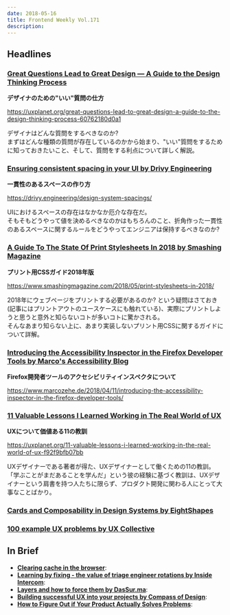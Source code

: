```yaml
---
date: 2018-05-16
title: Frontend Weekly Vol.171
description: 
---
```


## Headlines

### [Great Questions Lead to Great Design — A Guide to the Design Thinking Process](https://uxplanet.org/great-questions-lead-to-great-design-a-guide-to-the-design-thinking-process-60762180d0a1)

**デザイナのための"いい"質問の仕方**

https://uxplanet.org/great-questions-lead-to-great-design-a-guide-to-the-design-thinking-process-60762180d0a1

デザイナはどんな質問をするべきなのか?  
まずはどんな種類の質問が存在しているのかから始まり、"いい"質問をするために知っておきたいこと、そして、質問をする利点について詳しく解説。

### [Ensuring consistent spacing in your UI by Drivy Engineering](https://drivy.engineering/design-system-spacings/)

**一貫性のあるスペースの作り方**

https://drivy.engineering/design-system-spacings/

UIにおけるスペースの存在はなかなか厄介な存在だ。  
そもそもどうやって値を決めるべきなのかはもちろんのこと、折角作った一貫性のあるスペースに関するルールをどうやってエンジニアは保持するべきなのか?

### [A Guide To The State Of Print Stylesheets In 2018 by Smashing Magazine](https://www.smashingmagazine.com/2018/05/print-stylesheets-in-2018/)

**プリント用CSSガイド2018年版**

https://www.smashingmagazine.com/2018/05/print-stylesheets-in-2018/

2018年にウェブページをプリントする必要があるのか? という疑問はさておき(記事にはプリントアウトのユースケースにも触れている)、実際にプリントしようと思うと意外と知らないコトが多いコトに驚かされる。  
そんなあまり知らない上に、あまり実装しないプリント用CSSに関するガイドについて詳解。

### [Introducing the Accessibility Inspector in the Firefox Developer Tools by Marco's Accessibility Blog](https://www.marcozehe.de/2018/04/11/introducing-the-accessibility-inspector-in-the-firefox-developer-tools/)

**Firefox開発者ツールのアクセシビリティインスペクタについて**

https://www.marcozehe.de/2018/04/11/introducing-the-accessibility-inspector-in-the-firefox-developer-tools/

### [11 Valuable Lessons I Learned Working in The Real World of UX](https://uxplanet.org/11-valuable-lessons-i-learned-working-in-the-real-world-of-ux-f92f9bfb07bb)

**UXについて価値ある11の教訓**

https://uxplanet.org/11-valuable-lessons-i-learned-working-in-the-real-world-of-ux-f92f9bfb07bb

UXデザイナーである著者が得た、UXデザイナーとして働くための11の教訓。「学ぶことがまだあることを学んだ」という彼の経験に基づく教訓は、UXデザイナーという肩書を持つ人たちに限らず、プロダクト開発に関わる人にとって大事なことばかり。

### [Cards and Composability in Design Systems by EightShapes](https://medium.com/eightshapes-llc/cards-and-composability-in-design-systems-8845ecbee50e)


### [100 example UX problems by UX Collective](https://uxdesign.cc/100-example-ux-problems-f90e7f61dd9f?ref=uxdesignweekly)

## In Brief

- [**Clearing cache in the browser**](https://www.fastly.com/blog/clearing-cache-browser):
- [**Learning by fixing - the value of triage engineer rotations by Inside Intercom**](https://blog.intercom.com/learning-fixing-value-triage-engineers/):
- [**Layers and how to force them by DasSur.ma**](https://dassur.ma/things/forcing-layers/):
- [**Building successful UX into your projects by Compass of Design**](https://read.compassofdesign.com/how-i-build-the-ux-of-my-projects-40ddcdb0f2bc):
- [**How to Figure Out if Your Product Actually Solves Problems**](https://medium.com/read-product-talk/how-to-figure-out-if-your-product-actually-solves-problems-885f242ac36):
